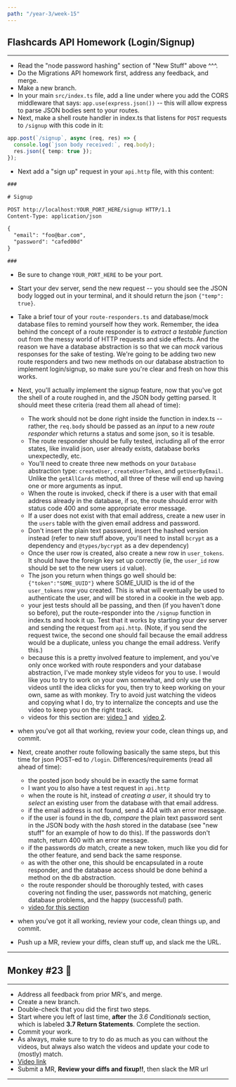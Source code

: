 ```yaml
---
path: "/year-3/week-15"
---
```


## Flashcards API Homework (Login/Signup)

---

- Read the "node password hashing" section of "New Stuff" above ^^^.
- Do the Migrations API homework first, address any feedback, and merge.
- Make a new branch.
- In your main `src/index.ts` file, add a line under where you add the CORS
  middleware that says: `app.use(express.json())` -- this will allow express to
  parse JSON bodies sent to your routes.
- Next, make a shell route handler in index.ts that listens for `POST` requests
  to `/signup` with this code in it:

```ts
app.post(`/signup`, async (req, res) => {
  console.log(`json body received:`, req.body);
  res.json({ temp: true });
});
```

- Next add a "sign up" request in your `api.http` file, with this content:

```txt
###

# Signup

POST http://localhost:YOUR_PORT_HERE/signup HTTP/1.1
Content-Type: application/json

{
  "email": "foo@bar.com",
  "password": "cafed00d"
}

###
```

- Be sure to change `YOUR_PORT_HERE` to be your port.
- Start your dev server, send the new request -- you should see the JSON body
  logged out in your terminal, and it should return the json `{"temp": true}`.
- Take a brief tour of your `route-responders.ts` and database/mock database
  files to remind yourself how they work. Remember, the idea behind the concept
  of a route responder is to _extract a testable function_ out from the messy
  world of HTTP requests and side effects. And the reason we have a database
  abstraction is so that we can _mock_ various responses for the sake of
  testing. We're going to be adding two new route responders and two new methods
  on our database abstraction to implement login/signup, so make sure you're
  clear and fresh on how this works.
- Next, you'll actually implement the signup feature, now that you've got the
  shell of a route roughed in, and the JSON body getting parsed. It should meet
  these criteria (read them all ahead of time):

  - The work should not be done right inside the function in index.ts -- rather,
    the `req.body` should be passed as an _input_ to a new _route responder_
    which returns a status and some json, so it is tesable.
  - The route responder should be fully tested, including all of the error
    states, like invalid json, user already exists, database borks unexpectedly,
    etc.
  - You'll need to create three new methods on your `Database` abstraction type:
    `createUser`, `createUserToken`, and `getUserByEmail`. Unlike the
    `getAllCards` method, all three of these will end up having one or more
    arguments as input.
  - When the route is invoked, check if there is a user with that email address
    already in the database, if so, the route should error with status code 400
    and some appropriate error message.
  - If a user does not exist with that email address, create a new user in the
    `users` table with the given email address and password.
  - Don't insert the plain text password, insert the hashed version instead
    (refer to new stuff above, you'll need to install `bcrypt` as a dependency
    and `@types/bycrypt` as a dev dependency)
  - Once the user row is created, also create a new row in `user_tokens`. It
    should have the foreign key set up correctly (ie, the `user_id` row should
    be set to the new users `id` value).
  - The json you return when things go well should be: `{"token":"SOME_UUID"}`
    where SOME_UUID is the id of the `user_tokens` row you created. This is what
    will eventually be used to authenticate the user, and will be stored in a
    cookie in the web app.
  - your jest tests should all be passing, and then (if you haven't done so
    before), put the route-responder into the `/signup` function in index.ts and
    hook it up. Test that it works by starting your dev server and sending the
    request from `api.http`. (Note, if you send the request twice, the second
    one should fail because the email address would be a duplicate, unless you
    change the email address. Verify this.)
  - because this is a pretty involved feature to implement, and you've only once
    worked with route responders and your database abstraction, I've made monkey
    style videos for you to use. I would like you to try to work on your own
    somewhat, and only use the videos until the idea clicks for you, then try to
    keep working on your own, same as with monkey. Try to avoid just watching
    the videos and copying what I do, try to internalize the concepts and use
    the video to keep you on the right track.
  - videos for this section are:
    [video 1](https://flp-assets.nyc3.digitaloceanspaces.com/storage/htc-videos/flashcards/09--login-signup-pt1.mp4)
    and&nbsp;
    [video 2](https://flp-assets.nyc3.digitaloceanspaces.com/storage/htc-videos/flashcards/10--login-signup-pt2.mp4).

- when you've got all that working, review your code, clean things up, and
  commit.
- Next, create another route following basically the same steps, but this time
  for json POST-ed to `/login`. Differences/requirements (read all ahead of
  time):
  - the posted json body should be in exactly the same format
  - I want you to also have a test request in `api.http`
  - when the route is hit, instead of _creating a user_, it should try to
    _select_ an existing user from the database with that email address.
  - if the email address is not found, send a 404 with an error message.
  - if the user is found in the db, _compare_ the plain text password sent in
    the JSON body with the _hash_ stored in the database (see "new stuff" for an
    example of how to do this). If the passwords don't match, return 400 with an
    error message.
  - if the passwords _do_ match, create a new token, much like you did for the
    other feature, and send back the same response.
  - as with the other one, this should be encapsulated in a route responder, and
    the database access should be done behind a method on the db abstraction.
  - the route responder should be thoroughly tested, with cases covering not
    finding the user, passwords not matching, generic database problems, and the
    happy (successful) path.
  - [video for this section](https://flp-assets.nyc3.digitaloceanspaces.com/storage/htc-videos/flashcards/11--login-signup-pt3.mp4)
- when you've got it all working, review your code, clean things up, and commit.
- Push up a MR, review your diffs, clean stuff up, and slack me the URL.

---

## Monkey #23 🐒

---

- Address all feedback from prior MR's, and merge.
- Create a new branch.
- Double-check that you did the first two steps.
- Start where you left of last time, **after** the _3.6 Conditionals_ section,
  which is labeled **3.7 Return Statements**. Complete the section.
- Commit your work.
- As always, make sure to try to do as much as you can without the videos, but
  always also watch the videos and update your code to (mostly) match.
- [Video link](https://flp-assets.nyc3.digitaloceanspaces.com/storage/htc-videos/monkey/33--3.7-eval-return-statements.mp4)
- Submit a MR, **Review your diffs and fixup!!**, then slack the MR url

---
